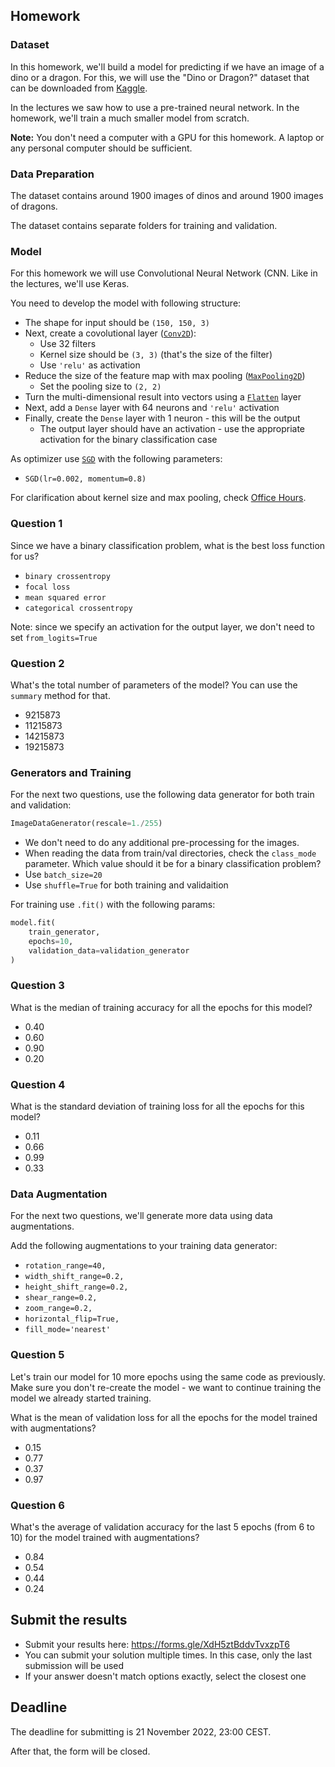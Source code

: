 ## Homework

### Dataset

In this homework, we'll build a model for predicting if we have an image of a dino or a dragon. For this, we will use the "Dino or Dragon?" dataset that can be downloaded from [Kaggle](https://www.kaggle.com/datasets/agrigorev/dino-or-dragon). 

In the lectures we saw how to use a pre-trained neural network. In the homework, we'll train a much smaller model from scratch. 

**Note:** You don't need a computer with a GPU for this homework. A laptop or any personal computer should be sufficient. 


### Data Preparation

The dataset contains around 1900 images of dinos and around 1900 images of dragons. 

The dataset contains separate folders for training and validation. 


### Model

For this homework we will use Convolutional Neural Network (CNN. Like in the lectures, we'll use Keras.

You need to develop the model with following structure:

* The shape for input should be `(150, 150, 3)`
* Next, create a covolutional layer ([`Conv2D`](https://keras.io/api/layers/convolution_layers/convolution2d/)):
    * Use 32 filters
    * Kernel size should be `(3, 3)` (that's the size of the filter)
    * Use `'relu'` as activation 
* Reduce the size of the feature map with max pooling ([`MaxPooling2D`](https://keras.io/api/layers/pooling_layers/max_pooling2d/))
    * Set the pooling size to `(2, 2)`
* Turn the multi-dimensional result into vectors using a [`Flatten`](https://keras.io/api/layers/reshaping_layers/flatten/) layer
* Next, add a `Dense` layer with 64 neurons and `'relu'` activation
* Finally, create the `Dense` layer with 1 neuron - this will be the output
    * The output layer should have an activation - use the appropriate activation for the binary classification case

As optimizer use [`SGD`](https://keras.io/api/optimizers/sgd/) with the following parameters:

* `SGD(lr=0.002, momentum=0.8)`

For clarification about kernel size and max pooling, check [Office Hours](https://www.youtube.com/watch?v=1WRgdBTUaAc).


### Question 1

Since we have a binary classification problem, what is the best loss function for us?

- `binary crossentropy`
- `focal loss`
- `mean squared error`
- `categorical crossentropy`

Note: since we specify an activation for the output layer, we don't need to set `from_logits=True`


### Question 2

What's the total number of parameters of the model? You can use the `summary` method for that. 

- 9215873
- 11215873
- 14215873
- 19215873


### Generators and Training

For the next two questions, use the following data generator for both train and validation:

```python
ImageDataGenerator(rescale=1./255)
```

* We don't need to do any additional pre-processing for the images.
* When reading the data from train/val directories, check the `class_mode` parameter. Which value should it be for a binary classification problem?
* Use `batch_size=20`
* Use `shuffle=True` for both training and validaition 

For training use `.fit()` with the following params:

```python
model.fit(
    train_generator,
    epochs=10,
    validation_data=validation_generator
)
```

### Question 3

What is the median of training accuracy for all the epochs for this model?

- 0.40
- 0.60
- 0.90
- 0.20

### Question 4

What is the standard deviation of training loss for all the epochs for this model?

- 0.11
- 0.66
- 0.99
- 0.33


### Data Augmentation

For the next two questions, we'll generate more data using data augmentations. 

Add the following augmentations to your training data generator:

* `rotation_range=40,`
* `width_shift_range=0.2,`
* `height_shift_range=0.2,`
* `shear_range=0.2,`
* `zoom_range=0.2,`
* `horizontal_flip=True,`
* `fill_mode='nearest'`

### Question 5 

Let's train our model for 10 more epochs using the same code as previously.
Make sure you don't re-create the model - we want to continue training the model
we already started training.

What is the mean of validation loss for all the epochs for the model trained with augmentations?

- 0.15
- 0.77
- 0.37
- 0.97

### Question 6

What's the average of validation accuracy for the last 5 epochs (from 6 to 10)
for the model trained with augmentations?

- 0.84
- 0.54
- 0.44
- 0.24


## Submit the results

- Submit your results here: https://forms.gle/XdH5ztBddvTvxzpT6
- You can submit your solution multiple times. In this case, only the last submission will be used
- If your answer doesn't match options exactly, select the closest one


## Deadline

The deadline for submitting is 21 November 2022, 23:00 CEST.

After that, the form will be closed.
